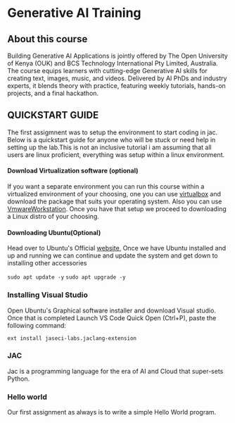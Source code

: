 # Generative AI Training
## About this course

Building Generative AI Applications is jointly offered by The Open University of Kenya (OUK) and BCS Technology International Pty Limited, Australia. The course equips learners with cutting-edge Generative AI skills for creating text, images, music, and videos. Delivered by AI PhDs and industry experts, it blends theory with practice, featuring weekly tutorials, hands-on projects, and a final hackathon.

## QUICKSTART GUIDE
The first assigmnent was to setup the environment to start coding in jac. Below is a quickstart guide for anyone who will be stuck or need help in setting up the lab.This is not an inclusive tutorial i am assuming that all users are linux proficient, everything was setup within a linux environment.

#### Download Virtualization software (optional)
If you want a separate environment you can run this course within a virtualized environment of your choosing, one you can use [virtualbox](https://www.virtualbox.org/wiki/Downloads) and download the package that suits your operating system. Also you can use [VmwareWorkstation](https://knowledge.broadcom.com/external/article/344595/downloading-and-installing-vmware-workst.html). Once you have that setup we proceed to downloading a Linux distro of your choosing.

#### Downloading Ubuntu(Optional)
Head over to Ubuntu's Official [website](https://ubuntu.com/download/desktop), Once we have Ubuntu installed and up and running we can continue and update the system and get down to installing other accessories

`sudo apt update -y`
`sudo apt upgrade -y`

### Installing Visual Studio
Open Ubuntu's Graphical software installer and download Visual studio. Once that is completed Launch VS Code Quick Open (Ctrl+P), paste the following command:

`ext install jaseci-labs.jaclang-extension`

### JAC
Jac is a programming language for the era of AI and Cloud that super-sets Python. 

### Hello world
Our first assignment as always is to write a simple Hello World program.
